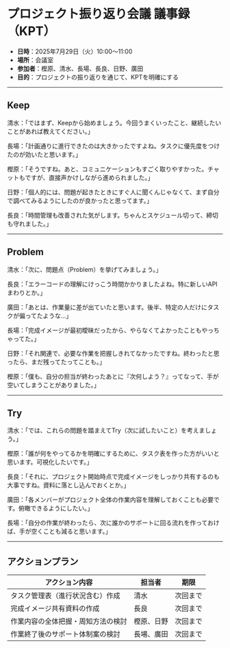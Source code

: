 # プロジェクト振り返り会議 議事録（KPT）

- **日時**：2025年7月29日（火）10:00〜11:00  
- **場所**：会議室 
- **参加者**：樫原、清水、長場、長良、日野、廣田  
- **目的**：プロジェクトの振り返りを通じて、KPTを明確にする

---

## Keep

清水：「ではまず、Keepから始めましょう。今回うまくいったこと、継続したいことがあれば教えてください。」

長場：「計画通りに進行できたのは大きかったですよね。タスクに優先度をつけたのが効いたと思います。」

樫原：「そうですね。あと、コミュニケーションもすごく取りやすかった。チャットもですが、直接声かけしながら進められました。」

日野：「個人的には、問題が起きたときにすぐ人に聞くんじゃなくて、まず自分で調べてみるようにしたのが良かったと思ってます。」

長良：「時間管理も改善された気がします。ちゃんとスケジュール切って、締切も守れました。」

---

## Problem

清水：「次に、問題点（Problem）を挙げてみましょう。」

長良：「エラーコードの理解にけっこう時間かかりましたよね。特に新しいAPIまわりとか。」

廣田：「あとは、作業量に差が出ていたと思います。後半、特定の人だけにタスクが偏ってたような…」

長場：「完成イメージが最初曖昧だったから、やらなくてよかったこともやっちゃってた。」

日野：「それ関連で、必要な作業を把握しきれてなかったですね。終わったと思ったら、まだ残ってたってことも。」

樫原：「僕も、自分の担当が終わったあとに『次何しよう？』ってなって、手が空いてしまうことがありました。」

---

## Try

清水：「では、これらの問題を踏まえてTry（次に試したいこと）を考えましょう。」

樫原：「誰が何をやってるかを明確にするために、タスク表を作った方がいいと思います。可視化したいです。」

長良：「それに、プロジェクト開始時点で完成イメージをしっかり共有するのも大事ですね。資料に落とし込んでおくとか。」

廣田：「各メンバーがプロジェクト全体の作業内容を理解しておくことも必要です。俯瞰できるようにしたい。」

長場：「自分の作業が終わったら、次に誰かのサポートに回る流れを作っておけば、手が空くことも減ると思います。」

---

## アクションプラン

| アクション内容                                   | 担当者         | 期限             |
|--------------------------------------------------|----------------|------------------|
| タスク管理表（進行状況含む）作成   | 清水           | 次回まで       |
| 完成イメージ共有資料の作成                       | 長良    | 次回まで       |
| 作業内容の全体把握・周知方法の検討               | 樫原、日野           | 次回まで       |
| 作業終了後のサポート体制案の検討                 | 長場、廣田    | 次回まで       |


